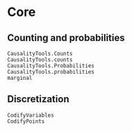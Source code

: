# Core

## Counting and probabilities

```@docs
CausalityTools.Counts
CausalityTools.counts
CausalityTools.Probabilities
CausalityTools.probabilities
marginal
```

## Discretization

```@docs
CodifyVariables
CodifyPoints
```